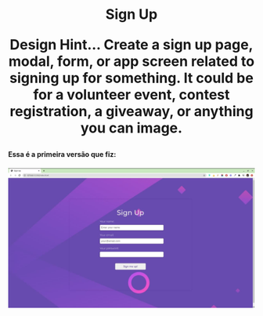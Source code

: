 <h1 align="center" DAILY UI CHALLENGE #001 /h1>

Sign Up
 

Design Hint...
Create a sign up page, modal, form, or app screen related to signing up for something. It could be for a volunteer event, contest registration, a giveaway, or anything you can image.

<h4> Essa é a primeira versão que fiz: <h4>
<img src="./001.jpeg">
